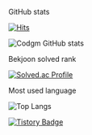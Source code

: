 GitHub stats

[![Hits](https://hits.seeyoufarm.com/api/count/incr/badge.svg?url=https%3A%2F%2Fgithub.com%2FCodgm%2F&count_bg=%2379C83D&title_bg=%23555555&icon=&icon_color=%23E7E7E7&title=hits&edge_flat=false)](https://hits.seeyoufarm.com)

![Codgm GitHub stats](https://github-readme-stats.vercel.app/api?username=Codgm&show_icons=true&theme=tokyonight)

Bekjoon solved rank

[![Solved.ac Profile](http://mazassumnida.wtf/api/generate_badge?boj=sgm0922)](https://solved.ac/sgm0922)

Most used language

![Top Langs](https://github-readme-stats.vercel.app/api/top-langs/?username=Codgm&layout=compact&theme=tokyonight)

[![Tistory Badge](https://img.shields.io/badge/Tech%20Blog-555263?style=flat&logoColor=white)](https://Codgm.tistory.com/)
